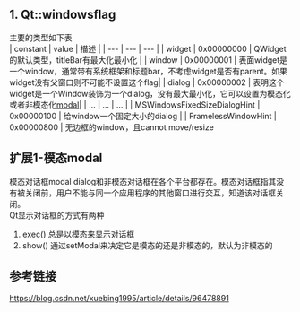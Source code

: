 ## 1. Qt::windowsflag
主要的类型如下表  
| constant | value | 描述 |
| --- | --- | --- |
| widget | 0x00000000 | QWidget的默认类型，titleBar有最大化最小化 |
| window | 0x00000001 | 表面widget是一个window，通常带有系统框架和标题bar，不考虑widget是否有parent。如果widget没有父窗口则不可能不设置这个flag|
| dialog | 0x00000002 | 表明这个widget是一个Window装饰为一个dialog，没有最大最小化，它可以设置为模态化或者非模态化[modal](./扩展1-模块化)|
| ... | ... | ... |
| MSWindowsFixedSizeDialogHint | 0x00000100 | 给window一个固定大小的dialog |
| FramelessWindowHint | 0x00000800 | 无边框的window，且cannot move/resize



## 扩展1-模态modal
模态对话框modal dialog和非模态对话框在各个平台都存在。模态对话框指其没有被关闭前，用户不能与同一个应用程序的其他窗口进行交互，知道该对话框关闭。  
Qt显示对话框的方式有两种
1. exec()   总是以模态来显示对话框
2. show()   通过setModal来决定它是模态的还是非模态的，默认为非模态的

## 参考链接
https://blog.csdn.net/xuebing1995/article/details/96478891